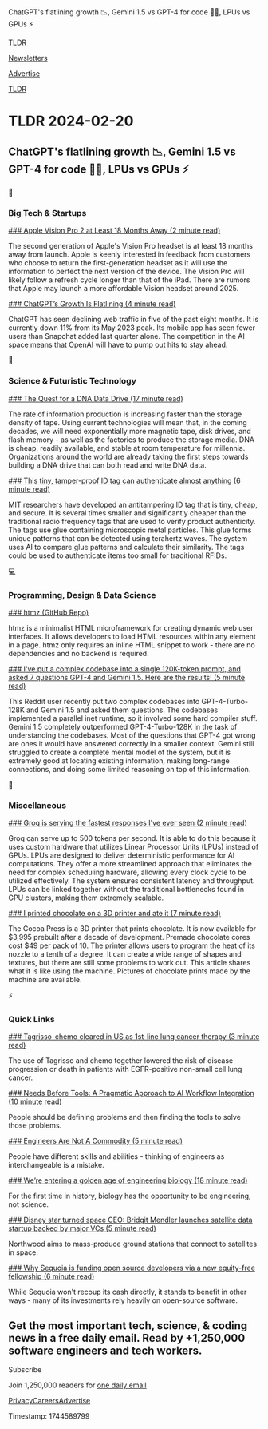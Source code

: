 ChatGPT's flatlining growth 📉, Gemini 1.5 vs GPT-4 for code 👨‍💻, LPUs vs GPUs ⚡

[TLDR](/)

[Newsletters](/newsletters)

[Advertise](https://advertise.tldr.tech/)

[TLDR](/)

# TLDR 2024-02-20

## ChatGPT's flatlining growth 📉, Gemini 1.5 vs GPT-4 for code 👨‍💻, LPUs vs GPUs ⚡

📱

### Big Tech & Startups

[### Apple Vision Pro 2 at Least 18 Months Away (2 minute read)](https://www.macrumors.com/2024/02/19/gurman-apple-vision-pro-2-at-least-18-months-away/?utm_source=tldrnewsletter)

The second generation of Apple's Vision Pro headset is at least 18 months away from launch. Apple is keenly interested in feedback from customers who choose to return the first-generation headset as it will use the information to perfect the next version of the device. The Vision Pro will likely follow a refresh cycle longer than that of the iPad. There are rumors that Apple may launch a more affordable Vision headset around 2025.

[### ChatGPT’s Growth Is Flatlining (4 minute read)](https://www.thewrap.com/chatgpt-growth-2024/?utm_source=tldrnewsletter)

ChatGPT has seen declining web traffic in five of the past eight months. It is currently down 11% from its May 2023 peak. Its mobile app has seen fewer users than Snapchat added last quarter alone. The competition in the AI space means that OpenAI will have to pump out hits to stay ahead.

🚀

### Science & Futuristic Technology

[### The Quest for a DNA Data Drive (17 minute read)](https://spectrum.ieee.org/dna-data-storage?utm_source=tldrnewsletter)

The rate of information production is increasing faster than the storage density of tape. Using current technologies will mean that, in the coming decades, we will need exponentially more magnetic tape, disk drives, and flash memory - as well as the factories to produce the storage media. DNA is cheap, readily available, and stable at room temperature for millennia. Organizations around the world are already taking the first steps towards building a DNA drive that can both read and write DNA data.

[### This tiny, tamper-proof ID tag can authenticate almost anything (6 minute read)](https://news.mit.edu/2024/tiny-tamper-proof-id-tag-can-authenticate-almost-anything-0218?utm_source=tldrnewsletter)

MIT researchers have developed an antitampering ID tag that is tiny, cheap, and secure. It is several times smaller and significantly cheaper than the traditional radio frequency tags that are used to verify product authenticity. The tags use glue containing microscopic metal particles. This glue forms unique patterns that can be detected using terahertz waves. The system uses AI to compare glue patterns and calculate their similarity. The tags could be used to authenticate items too small for traditional RFIDs.

💻

### Programming, Design & Data Science

[### htmz (GitHub Repo)](https://github.com/Kalabasa/htmz?utm_source=tldrnewsletter)

htmz is a minimalist HTML microframework for creating dynamic web user interfaces. It allows developers to load HTML resources within any element in a page. htmz only requires an inline HTML snippet to work - there are no dependencies and no backend is required.

[### I've put a complex codebase into a single 120K-token prompt, and asked 7 questions GPT-4 and Gemini 1.5. Here are the results! (5 minute read)](https://old.reddit.com/r/singularity/comments/1atjz9v/ive_put_a_complex_codebase_into_a_single/?utm_source=tldrnewsletter)

This Reddit user recently put two complex codebases into GPT-4-Turbo-128K and Gemini 1.5 and asked them questions. The codebases implemented a parallel inet runtime, so it involved some hard compiler stuff. Gemini 1.5 completely outperformed GPT-4-Turbo-128K in the task of understanding the codebases. Most of the questions that GPT-4 got wrong are ones it would have answered correctly in a smaller context. Gemini still struggled to create a complete mental model of the system, but it is extremely good at locating existing information, making long-range connections, and doing some limited reasoning on top of this information.

🎁

### Miscellaneous

[### Groq is serving the fastest responses I've ever seen (2 minute read)](https://twitter.com/JayScambler/status/1759372542530261154?utm_source=tldrnewsletter)

Groq can serve up to 500 tokens per second. It is able to do this because it uses custom hardware that utilizes Linear Processor Units (LPUs) instead of GPUs. LPUs are designed to deliver deterministic performance for AI computations. They offer a more streamlined approach that eliminates the need for complex scheduling hardware, allowing every clock cycle to be utilized effectively. The system ensures consistent latency and throughput. LPUs can be linked together without the traditional bottlenecks found in GPU clusters, making them extremely scalable.

[### I printed chocolate on a 3D printer and ate it (7 minute read)](https://www.theverge.com/2024/2/17/24074150/cocoa-press-3d-printed-chocolate?utm_source=tldrnewsletter)

The Cocoa Press is a 3D printer that prints chocolate. It is now available for $3,995 prebuilt after a decade of development. Premade chocolate cores cost $49 per pack of 10. The printer allows users to program the heat of its nozzle to a tenth of a degree. It can create a wide range of shapes and textures, but there are still some problems to work out. This article shares what it is like using the machine. Pictures of chocolate prints made by the machine are available.

⚡

### Quick Links

[### Tagrisso-chemo cleared in US as 1st-line lung cancer therapy (3 minute read)](https://pharmaphorum.com/news/tagrisso-chemo-cleared-us-1st-line-lung-cancer-therapy?utm_source=tldrnewsletter)

The use of Tagrisso and chemo together lowered the risk of disease progression or death in patients with EGFR-positive non-small cell lung cancer.

[### Needs Before Tools: A Pragmatic Approach to AI Workflow Integration (10 minute read)](https://tfthacker.substack.com/p/needs-before-tools?utm_source=tldrnewsletter)

People should be defining problems and then finding the tools to solve those problems.

[### Engineers Are Not A Commodity (5 minute read)](https://staysaasy.com/startups/2024/02/17/Engineering-Talent.html?utm_source=tldrnewsletter)

People have different skills and abilities - thinking of engineers as interchangeable is a mistake.

[### We’re entering a golden age of engineering biology (18 minute read)](https://www.noahpinion.blog/p/were-entering-a-golden-age-of-engineering?utm_source=post-email-title&amp;publication_id=35345&amp;post_id=141783036&amp;utm_campaign=email-post-title&amp;isFreemail=false&amp;r=17m06t&amp;utm_medium=email)

For the first time in history, biology has the opportunity to be engineering, not science.

[### Disney star turned space CEO: Bridgit Mendler launches satellite data startup backed by major VCs (5 minute read)](https://www.cnbc.com/2024/02/19/disney-star-bridgit-mendler-launches-satellite-startup-northwood-space.html?utm_source=tldrnewsletter)

Northwood aims to mass-produce ground stations that connect to satellites in space.

[### Why Sequoia is funding open source developers via a new equity-free fellowship (6 minute read)](https://techcrunch.com/2024/02/15/sequoia-open-source-fellowship-developer-funding/?utm_source=tldrnewsletter)

While Sequoia won't recoup its cash directly, it stands to benefit in other ways - many of its investments rely heavily on open-source software.

## Get the most important tech, science, & coding news in a free daily email. Read by +1,250,000 software engineers and tech workers.

Subscribe

Join 1,250,000 readers for [one daily email](/api/latest/tech)

[Privacy](/privacy)[Careers](https://jobs.ashbyhq.com/tldr.tech)[Advertise](/tech/advertise)

Timestamp: 1744589799